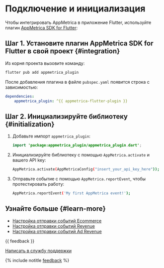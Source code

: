 # Подключение и инициализация

Чтобы интегрировать AppMetrica в приложение Flutter, используйте плагин [AppMetrica SDK for Flutter](https://pub.dev/packages/appmetrica_plugin):

## Шаг 1. Установите плагин AppMetrica SDK for Flutter в свой проект {#integration}

Из корня проекта вызовите команду:
    
```bash translate=no
flutter pub add appmetrica_plugin
```

После добавления плагина в файле `pubspec.yaml` появится строка с зависимостью:

```yaml translate=no
dependencies:
    appmetrica_plugin: ^{{ appmetrica-flutter-plugin }}
```
## Шаг 2. Инициализируйте библиотеку {#initialization}   

1. Добавьте импорт `appmetrica_plugin`:
    ```java translate=no
    import 'package:appmetrica_plugin/appmetrica_plugin.dart';
    ```

2. Инициализируйте библиотеку с помощью `AppMetrica.activate` и вашего API key:
    
    ```bash translate=no
    AppMetrica.activate(AppMetricaConfig("insert_your_api_key_here"));
    ```
    
3. Отправьте событие с помощью `AppMetrica.reportEvent`, чтобы протестировать работу:
    
    ```bash translate=no
    AppMetrica.reportEvent('My first AppMetrica event!');
    ```

## Узнайте больше {#learn-more}

- [Настройка отправки событий Ecommerce](flutter-operations.md#send-ecommerce)
- [Настройка отправки событий Revenue](flutter-operations.md#send-revenue)
- [Настройка отправки событий Ad Revenue](flutter-operations.md#send-adrevenue)    

{{ feedback }}

<a href="../../../troubleshooting/feedback-new.html">
  <span class="button">Написать в службу поддержки</span>
</a>

{% include notitle [feedback](../../../_includes/feedback-button.md) %}
